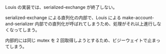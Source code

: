 Louis の実装では、serialized-exchange が終了しない。

serialized-exchange による直列化の内部で、Louis による make-account-and-serializer 内部での直列化が呼ばれてしまうため、処理がそれ以上進行しなくなってしまう。

内部的には同じ mutex を 2 回取得しようとするため、ビジーウェイトで止まってしまう。
